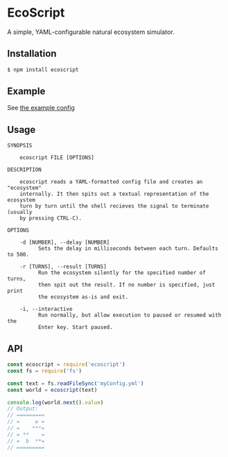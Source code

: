 # EcoScript

A simple, YAML-configurable natural ecosystem simulator.

## Installation

```bash
$ npm install ecoscript
```

## Example

See [the example config](https://github.com/dustinrohde/ecoscript/examples/example.yml)

## Usage

```
SYNOPSIS
  
    ecoscript FILE [OPTIONS]

DESCRIPTION

    ecoscript reads a YAML-formatted config file and creates an "ecosystem"
    internally. It then spits out a textual representation of the ecosystem
    turn by turn until the shell recieves the signal to terminate (usually
    by pressing CTRL-C).

OPTIONS

    -d [NUMBER], --delay [NUMBER]
          Sets the delay in milliseconds between each turn. Defaults to 500.

    -r [TURNS], --result [TURNS]
          Run the ecosystem silently for the specified number of turns,
          then spit out the result. If no number is specified, just print
          the ecosystem as-is and exit.

    -i, --interactive
          Run normally, but allow execution to paused or resumed with the
          Enter key. Start paused.
```

## API

```js
const ecoscript = require('ecoscript')
const fs = require('fs')

const text = fs.readFileSync('myConfig.yml')
const world = ecoscript(text)

console.log(world.next().value)
// Output:
// =========
// =     w =
// =    ***=
// = **    =
// =  b  **=
// =========
```
